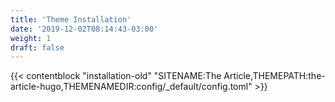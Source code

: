 ```yaml
---
title: 'Theme Installation'
date: '2019-12-02T08:14:43-03:00'
weight: 1
draft: false
---
```


{{< contentblock "installation-old" "SITENAME:The Article,THEMEPATH:the-article-hugo,THEMENAMEDIR:config/_default/config.toml" >}}
